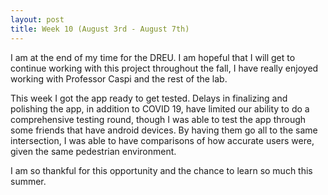 ```yaml
---
layout: post
title: Week 10 (August 3rd - August 7th)
---
```


I am at the end of my time for the DREU. I am hopeful that I will get to continue working with this project throughout the fall, I have really enjoyed working with Professor Caspi and the rest of the lab. 

This week I got the app ready to get tested. Delays in finalizing and polishing the app, in addition to COVID 19, have limited our ability to do a comprehensive testing round, though I was able to test the app through some friends that have android devices. By having them go all to the same intersection, I was able to have comparisons of how accurate users were, given the same pedestrian environment. 

I am so thankful for this opportunity and the chance to learn so much this summer. 
